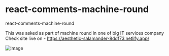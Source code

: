 # react-comments-machine-round
react-comments-machine-round

This was asked as part of machine round in one of big IT services company
Check site live on - https://aesthetic-salamander-8ddf73.netlify.app/

![image](https://github.com/vishwa3/react-comments-machine-round/assets/51976976/2e1b43ed-645b-47ba-84e0-ef69d9bffb9e)

